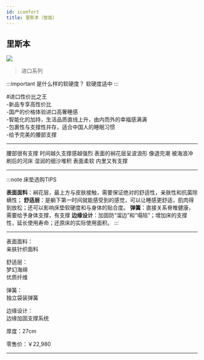 ```yaml
---
id: icomfort
title: 里斯本（智能）
---
```

## 里斯本

![](https://wdcdn.qpic.cn/MTMxMDI3MDIzOTUyMjk3NDA_46260_nZDe3UDgVV5LKiU7_1679051370?w=1284&h=1760)

>进口系列

:::important 是什么样的软硬度？
软硬度适中
:::

#进口性价比之王  
-新品专享高性价比  
-国产的价格体验进口高奢睡感  
-智能化的加持，生活品质直线上升，由内而外的幸福感满满  
-包裹性与支撑性并存，适合中国人的睡眠习惯  
-给予完美的腰部支撑

---
腰部很有支撑
时间越久支撑感越强烈
表面的裥花层呈波浪形
像退完潮
被海浪冲刷后的河床
湿润的细沙堆积
表面柔软
内里又有支撑

---
:::note 床垫选购TIPS

**表面面料**：裥花层，最上方与皮肤接触，需要保证绝对的舒适性，亲肤性和抗菌除螨性；
**舒适层**：是躺下第一时间就能感受到的感觉，可以让睡感更舒适，肌肉得到放松；还可以影响床垫软硬度和与身体的贴合度。
**弹簧**：直接关系脊椎健康，需要给予身体支撑，有支撑
**边缘设计**：加固防“溜边”和“塌陷”；增加床的支撑性，延长使用寿命；还原床的实际使用面积。
:::

---
表面面料：  
亲肤针织面料  
  
舒适层：  
梦幻海绵  
优质纤维  
  
弹簧：  
独立袋装弹簧  
  
边缘设计：  
边缘加固支撑系统

厚度：27cm

零售价：￥22,980

---
